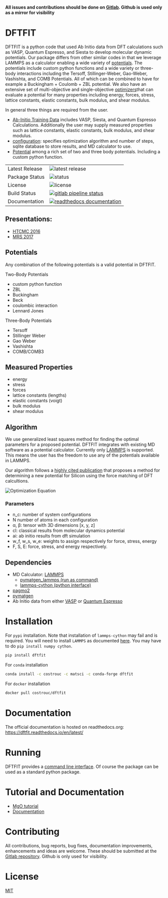 **All issues and contributions should be done on
[Gitlab](https://gitlab.com/costrouc/dftfit). Github is used only as a
mirror for visibility**

# DFTFIT

DFTFIT is a python code that used Ab Initio data from DFT calculations
such as VASP, Quantum Espresso, and Siesta to develop molecular
dynamic potentials. Our package differs from other similar codes in
that we leverage LAMMPS as a calculator enabling a wide variety of
[potentials](https://dftfit.readthedocs.io/en/latest/potentials.html). The
potentials include custom python functions and a wide variety or
three-body interactions including the Tersoff, Stillinger-Weber,
Gao-Weber, Vashishta, and COMB Potentials. All of which can be
combined to have for example a Buckingham + Coulomb + ZBL
potential. We also have an extensive set of multi-objective and
single-objective
[optimizers](https://dftfit.readthedocs.io/en/latest/configuration.html#optimization)that can evaluate a potential for many properties including energy,
forces, stress, lattice constants, elastic constants, bulk modulus,
and shear modulus.

In general three things are required from the user.
  - [Ab-Initio Training
    Data](https://dftfit.readthedocs.io/en/latest/training.html)
    includes VASP, Siesta, and Quantum Espresso
    Calculations. Additionally the user may supply measured properties
    such as lattice constants, elastic constants, bulk modulus, and
    shear modulus.
  - [configuration](https://dftfit.readthedocs.io/en/latest/configuration.html):
    specifies optimization algorithm and number of steps, sqlite
    database to store results, and MD calculator to use.
  - [Potential](https://dftfit.readthedocs.io/en/latest/potentials.html)
    among a rich set of two and three body potentials. Including a
    custom python function.

<table>
<tr>
  <td>Latest Release</td>
  <td><img src="https://img.shields.io/pypi/v/dftfit.svg" alt="latest release"/></td>
</tr>
<tr>
  <td>Package Status</td>
  <td><img src="https://img.shields.io/pypi/status/dftfit.svg" alt="status" /></td>
</tr>
<tr>
  <td>License</td>
  <td><img src="https://img.shields.io/pypi/l/dftfit.svg" alt="license" /></td>
</tr>
<tr>
  <td>Build Status</td>
  <td> <a href="https://gitlab.com/costrouc/dftfit/pipelines"> <img
src="https://gitlab.com/costrouc/dftfit/badges/master/pipeline.svg"
alt="gitlab pipeline status" /> </a> </td>
</tr>
<tr>
  <td>Documentation</td>
  <td> <a href="https://dftfit.readthedocs.io/en/latest/"> <img src="https://readthedocs.org/projects/dftfit/badge/?version=latest" alt="readthedocs documentation" /> </a> </td>
</tr>
</table>

## Presentations:

 - [HTCMC 2016](https://speakerdeck.com/costrouc/dftfit-potential-generation-for-molecular-dynamics-calculations#)
 - [MRS 2017](https://speakerdeck.com/costrouc/dftfit-potential-generation-for-molecular-dynamics-calculations#)

## Potentials

Any combination of the following potentials is a valid potential in DFTFIT.

Two-Body Potentials

 - custom python function
 - ZBL
 - Buckingham
 - Beck
 - coulombic interaction
 - Lennard Jones

Three-Body Potentials

 - Tersoff
 - Stillinger Weber
 - Gao Weber
 - Vashishta
 - COMB/COMB3
 
## Measured Properties

 - energy
 - stress
 - forces
 - lattice constants (lengths)
 - elastic constants (voigt)
 - bulk modulus
 - shear modulus

## Algorithm

We use generalized least squares method for finding the optimal
parameters for a proposed potential. DFTFIT integrates with existing
MD software as a potential calculator. Currently only
[LAMMPS](http://lammps.sandia.gov/doc/Manual.html) is supported. This
means the user has the freedom to use any of the potentials available
in LAMMPS.

Our algorithm follows a
[highly cited publication](http://dx.doi.org/10.1063/1.1513312) that
proposes a method for determining a new potential for Silicon using the force matching of DFT calcultions.

![Optimization Equation](https://gitlab.com/costrouc/dftfit/raw/master/docs/images/equations.png)

### Parameters

 - n_c: number of system configurations
 - N number of atoms in each configuration
 - α, β: tensor with 3D dimensions [x, y, z]
 - cl: classical results from molecular dynamics potential
 - ai: ab initio results from dft simulation
 - w_f, w_s, w_e: weights to assign respectively for force, stress,
   energy
 - F, S, E: force, stress, and energy respectively.


Dependencies
------------

 - MD Calculator: [LAMMPS](http://lammps.sandia.gov/)
   - [pymatgen_lammps (run as command)](https://gitlab.com/costrouc/pymatgen-lammps)
   - [lammps-cython (python interface)](https://gitlab.com/costrouc/lammps-cython)
 - [pagmo2](https://github.com/esa/pagmo2)
 - [pymatgen](https://github.com/materialsproject/pymatgen/)
 - Ab Initio data from either [VASP](https://www.vasp.at/) or [Quantum
   Espresso](http://www.quantum-espresso.org/)

# Installation

For `pypi` installation. Note that installation of `lammps-cython` may
fail and is required. You will need to install ``LAMMPS`` as
documented
[here](https://costrouc.gitlab.io/lammps-cython/installation.html#pip). You may have to do `pip install numpy cython`.

```bash
pip install dftfit
```

For `conda` installation

```bash
conda install -c costrouc -c matsci -c conda-forge dftfit
```

For `docker` installation

```bash
docker pull costrouc/dftfit
```

# Documentation

The official documentation is hosted on readthedocs.org: https://dftfit.readthedocs.io/en/latest/

# Running

DFTFIT provides a [command line
interface](https://dftfit.readthedocs.io/en/latest/commands.html). Of
course the package can be used as a standard python package.

# Tutorial and Documentation

 - [MgO tutorial](https://dftfit.readthedocs.io/en/latest/tutorial.html)
 - [Documentation](https://dftfit.readthedocs.io/en/latest/index.html)

# Contributing

All contributions, bug reports, bug fixes, documentation improvements,
enhancements and ideas are welcome. These should be submitted at the
[Gitlab repository](https://gitlab.com/costrouc/lammps-cython). Github
is only used for visibility.

# License

[MIT](https://gitlab.com/costrouc/dftfit/blob/master/LICENSE.md)
